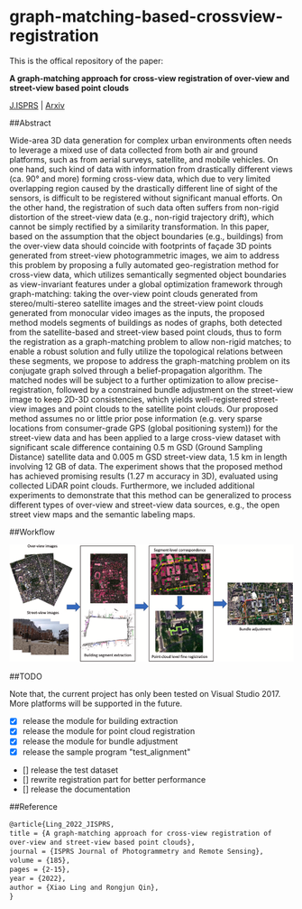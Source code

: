 # graph-matching-based-crossview-registration

This is the offical repository of the paper:

**A graph-matching approach for cross-view registration of over-view and street-view based point clouds**

[J.ISPRS](https://www.sciencedirect.com/science/article/abs/pii/S0924271622000065) | [Arxiv](https://arxiv.org/abs/2202.06857)

##Abstract 

Wide-area 3D data generation for complex urban environments often needs to leverage a mixed use of data collected from both air and ground platforms, such as from aerial surveys, satellite, and mobile vehicles. On one hand, such kind of data with information from drastically different views (ca. 90° and more) forming cross-view data, which due to very limited overlapping region caused by the drastically different line of sight of the sensors, is difficult to be registered without significant manual efforts. On the other hand, the registration of such data often suffers from non-rigid distortion of the street-view data (e.g., non-rigid trajectory drift), which cannot be simply rectified by a similarity transformation. In this paper, based on the assumption that the object boundaries (e.g., buildings) from the over-view data should coincide with footprints of façade 3D points generated from street-view photogrammetric images, we aim to address this problem by proposing a fully automated geo-registration method for cross-view data, which utilizes semantically segmented object boundaries as view-invariant features under a global optimization framework through graph-matching: taking the over-view point clouds generated from stereo/multi-stereo satellite images and the street-view point clouds generated from monocular video images as the inputs, the proposed method models segments of buildings as nodes of graphs, both detected from the satellite-based and street-view based point clouds, thus to form the registration as a graph-matching problem to allow non-rigid matches; to enable a robust solution and fully utilize the topological relations between these segments, we propose to address the graph-matching problem on its conjugate graph solved through a belief-propagation algorithm. The matched nodes will be subject to a further optimization to allow precise-registration, followed by a constrained bundle adjustment on the street-view image to keep 2D-3D consistencies, which yields well-registered street-view images and point clouds to the satellite point clouds. Our proposed method assumes no or little prior pose information (e.g. very sparse locations from consumer-grade GPS (global positioning system)) for the street-view data and has been applied to a large cross-view dataset with significant scale difference containing 0.5 m GSD (Ground Sampling Distance) satellite data and 0.005 m GSD street-view data, 1.5 km in length involving 12 GB of data. The experiment shows that the proposed method has achieved promising results (1.27 m accuracy in 3D), evaluated using collected LiDAR point clouds. Furthermore, we included additional experiments to demonstrate that this method can be generalized to process different types of over-view and street-view data sources, e.g., the open street view maps and the semantic labeling maps.

##Workflow

![workflow](./imgs/workflow.png)

##TODO

Note that, the current project has only been tested on Visual Studio 2017. More platforms will be supported in the future.

- [x] release the module for building extraction 
- [x] release the module for point cloud registration 
- [x] release the module for bundle adjustment 
- [x] release the sample program "test_alignment" 
- [] release the test dataset
- [] rewrite registration part for better performance
- [] release the documentation

##Reference
```
@article{Ling_2022_JISPRS,
title = {A graph-matching approach for cross-view registration of over-view and street-view based point clouds},
journal = {ISPRS Journal of Photogrammetry and Remote Sensing},
volume = {185},
pages = {2-15},
year = {2022},
author = {Xiao Ling and Rongjun Qin},
}
```

